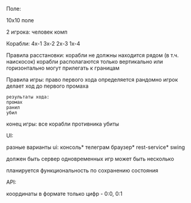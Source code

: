 Поле:

10x10 поле

2 игрока:
человек
комп

Корабли:
4х-1
3х-2
2х-3
1х-4

Правила расстановки:
корабли не должны находится рядом (в т.ч. наискосок)
корабли располагаются только вертикально или горизонтально
могут прилегать к границам

Правила игры:
право первого хода определяется рандомно
игрок делает ход до первого промаха

    результаты хода:
    промах
    ранил
    убил


конец игры:
все корабли противника убиты


UI:

разные варианты ui:
консоль*
телеграм
браузер*
rest-service*
swing

должен быть сервер
одновременных игр может быть несколько

планируется функциональность по сохранению состояния


API:

координаты в формате только цифр - 0:0, 0:1








